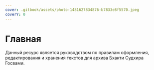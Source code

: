 ```yaml
---
cover: .gitbook/assets/photo-1481627834876-b7833e8f5570.jpeg
coverY: 0
---
```


# Главная

Данный ресурс является руководством по правилам оформления, редактирования и хранения текстов для архива Бхакти Судхира Госвами.
